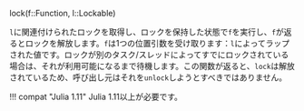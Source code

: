 lock(f::Function, l::Lockable)

`l`に関連付けられたロックを取得し、ロックを保持した状態で`f`を実行し、`f`が返るとロックを解放します。`f`は1つの位置引数を受け取ります：`l`によってラップされた値です。ロックが別のタスク/スレッドによってすでにロックされている場合は、それが利用可能になるまで待機します。この関数が返ると、`lock`は解放されているため、呼び出し元はそれを`unlock`しようとすべきではありません。

!!! compat "Julia 1.11"
    Julia 1.11以上が必要です。

